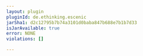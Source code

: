 ```yaml
---
layout: plugin
pluginId: de.ethinking.escenic
jarSha1: d2c12795b7b74a3101d0baba847b688e7b1b7d33
isJarAvailable: true
error: NONE
violations: []

---
```

